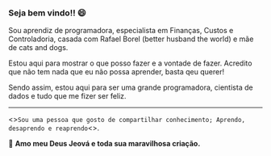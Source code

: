 ### Seja bem vindo!! 😄

<P> Sou aprendiz de programadora, especialista em Finanças, Custos e Controladoria, casada com Rafael Borel (better husband the world) e mãe de cats and dogs.
  
  
Estou aqui para mostrar o que posso fazer e a vontade de fazer.
Acredito que não tem nada que eu não possa aprender, basta qeu querer!<p>
  
Sendo assim, estou aqui para ser uma grande programadora, cientista de dados e tudo que me fizer ser feliz.   


____
<>```Sou uma pessoa que gosto de compartilhar conhecimento;
Aprendo, desaprendo e reaprendo```<>.

 :raised_hands: **Amo meu Deus Jeová e toda sua maravilhosa criação.**



<!--
**NadyLuna/NadyLuna** is a ✨ _special_ ✨ repository because its `README.md` (this file) appears on your GitHub profile.

Here are some ideas to get you started:

- 🔭 I’m currently working on ...
- 🌱 I’m currently learning ...
- 👯 I’m looking to collaborate on ...
- 🤔 I’m looking for help with ...
- 💬 Ask me about ...
- 📫 How to reach me: ...
- 😄 Pronouns: ...
- ⚡ Fun fact: ...
-->
